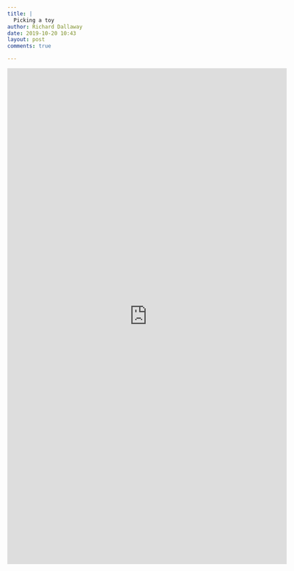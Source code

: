 ```yaml
---
title: |
  Picking a toy
author: Richard Dallaway
date: 2019-10-20 10:43
layout: post
comments: true

---
```




<iframe src="https://player.vimeo.com/video/367551385" width="640" height="1138" frameborder="0" allow="autoplay; fullscreen" allowfullscreen></iframe>
      